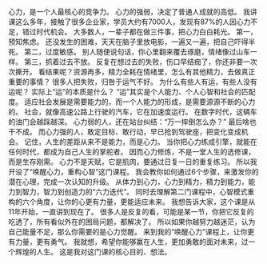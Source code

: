 心力，是一个人最核心的竞争力。
心力的强弱，决定了普通人成就的高低。
我讲课这么多年，接触了很多企业家，学员大约有7000人，发现有87%的人因心力不足，错过时代机会。
大多数人，一辈子都在做三件事，把心力白白耗光。
第一，预知焦虑。
还没发生的困难，天天在脑子里放电影，一遍又一遍，把自己吓得半死。
第二，过度敏感。
别人随便说句话，你心里翻来覆去琢磨，情绪像过山车一样。
第三，抓着过去不放。
反复在想过去的失败，伤口早结痂了，你还非要一次次撕开。
看结果呢？资源再多，精力全耗在情绪里，怎么有其他精力，去做真正重要的事情？
很多人把失败，归咎于运气不好。
为什么有些人有运，有些人没有运呢？
实际上“运”的本质是什么？
“运”其实是个人能力、个人心智和社会的匹配度。
适应社会发展是需要能力的，而一个人能力的形成，是需要源源不断的心力的。
社会，就像高速公路上行驶的汽车，它在加速度运行。
在数字时代，这辆车的油门会越踩越深。
心力弱的人，还在站台纠结：“万一摔倒怎么办？”
最后啥也干不成。
而心力强的人，敢定目标、敢行动，早已抢到驾驶座，把变化变成机会。
记住，人生的差距从来不是能力，而是心力。
当你把心力练成引擎，就能在任何时代，都成为自己人生的掌舵者。
因而心力修炼，不是一堂人生的选修课，而是生存刚需。
心力不是天赋，它是肌肉，要通过日复一日的重复练习。
所以我开设了“唤醒心力，重构心智”这门课程。
我会教你如何通过6个步骤，来激发你的潜在心理，完成一次认知的升级。
从体力到心力，心力到精力，精力到能力，能力到智力，智力到创造力的“六力迭代”。
同时去理解第二门课程中，心智模式重构的六个角度，让你的心更有力量，更能适应未来。
我想告诉大家，这个课是从11年开始，一直讲到现在了。
很多人是反复的看，可能是某一节，你把它反复的吃透了，所有看似外在的困局问题，都解决了。
所以如果你越努力越迷茫，认为自己能量不足，那么你需要的是心力觉醒。
来到我的“唤醒心力”课程上，让你更有力量，更有勇气。
我就想，希望你能够赢在人生，更加勇敢的面对未来，过一个辉煌的人生。
这是我对这门课的核心目的、想法。